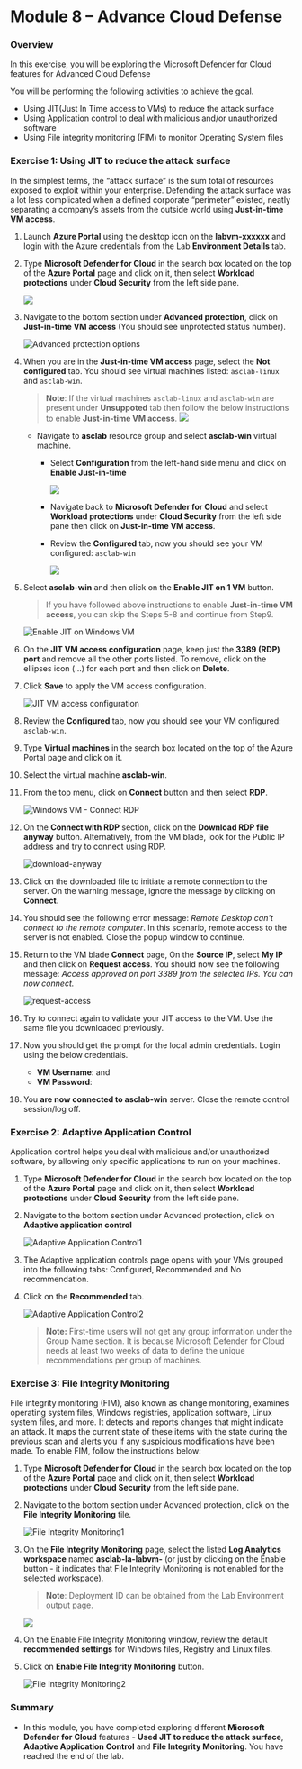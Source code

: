 # Module 8 – Advance Cloud Defense

### Overview

In this exercise, you will be exploring the Microsoft Defender for Cloud features for Advanced Cloud Defense

You will be performing the following activities to achieve the goal.

* Using JIT(Just In Time access to VMs) to reduce the attack surface
* Using Application control to deal with malicious and/or unauthorized software
* Using File integrity monitoring (FIM) to monitor Operating System files

### Exercise 1: Using JIT to reduce the attack surface

In the simplest terms, the “attack surface” is the sum total of resources exposed to exploit within your enterprise. Defending the attack surface was a lot less complicated when a defined corporate “perimeter” existed, neatly separating a company’s assets from the outside world using **Just-in-time VM access**.

1. Launch **Azure Portal** using the desktop icon on the **labvm-xxxxxx** and login with the Azure credentials from the Lab **Environment Details** tab.

2. Type **Microsoft Defender for Cloud** in the search box located on the top of the **Azure Portal** page and click on it, then select **Workload protections** under **Cloud Security** from the left side pane.

    ![](../Images/m3e1s1.png)

3. Navigate to the bottom section under **Advanced protection**, click on **Just-in-time VM access** (You should see unprotected status number).

    ![Advanced protection options](../Images/m8ex1.step3.png)

4. When you are in the **Just-in-time VM access** page, select the **Not configured** tab. You should see virtual machines listed: `asclab-linux` and `asclab-win`.
    
    > **Note**: If the virtual machines `asclab-linux` and `asclab-win` are present under **Unsuppoted** tab then follow the below instructions to enable **Just-in-time VM access**.
    ![](../Images/justintime.png)

    - Navigate to **asclab** resource group and select **asclab-win** virtual machine.
       - Select **Configuration** from the left-hand side menu and click on **Enable Just-in-time**
       
           ![](../Images/jit-01.png)
       
       - Navigate back to **Microsoft Defender for Cloud** and select **Workload protections** under **Cloud Security** from the left side pane then click on **Just-in-time VM access**.
       - Review the **Configured** tab, now you should see your VM configured: `asclab-win`

           ![](../Images/justintime1.png)
    
5. Select **asclab-win** and then click on the **Enable JIT on 1 VM** button.
    > If you have followed above instructions to enable **Just-in-time VM access**, you can skip the Steps 5-8 and continue from Step9.
    
    ![Enable JIT on Windows VM](../Images/m8ex1.step5.png)

6. On the **JIT VM access configuration** page, keep just the **3389 (RDP) port** and remove all the other ports listed. To remove, click on the ellipses icon (...) for each port and then click on **Delete**.

7. Click **Save** to apply the VM access configuration.

    ![JIT VM access configuration](../Images/asc-jit-vm-access-config.gif?raw=true)

8. Review the **Configured** tab, now you should see your VM configured: `asclab-win`.

9. Type **Virtual machines** in the search box located on the top of the Azure Portal page and click on it.

10. Select the virtual machine **asclab-win**.

11. From the top menu, click on **Connect** button and then select **RDP**.

     ![Windows VM - Connect RDP](../Images/asc-win-vm-connect-rdp.gif?raw=true)

12. On the **Connect with RDP** section, click on the **Download RDP file anyway** button. Alternatively, from the VM blade, look for the Public IP address and try to connect using RDP.

     ![download-anyway](../Images/m8ex1.step12.png)

13. Click on the downloaded file to initiate a remote connection to the server. On the warning message, ignore the message by clicking on **Connect**.

14. You should see the following error message: *Remote Desktop can't connect to the remote computer*. In this scenario, remote access to the server is not enabled. Close the popup window to continue.

15. Return to the VM blade **Connect** page, On the **Source IP**, select **My IP** and then click on **Request access**. You should now see the following message: *Access approved on port 3389 from the selected IPs. You can now connect.*

     ![request-access](../Images/m8ex1.step15.png)

16. Try to connect again to validate your JIT access to the VM. Use the same file you downloaded previously.

17. Now you should get the prompt for the local admin credentials. Login using the below credentials.
 
      - **VM Username**: <inject key="VM Username"></inject>  and
      - **VM Password**: <inject key="VM Password"></inject>

18. You **are now connected to asclab-win** server. Close the remote control session/log off.

### Exercise 2: Adaptive Application Control

Application control helps you deal with malicious and/or unauthorized software, by allowing only specific applications to run on your machines.

1. Type **Microsoft Defender for Cloud** in the search box located on the top of the **Azure Portal** page and click on it, then select **Workload protections** under **Cloud Security** from the left side pane.

2. Navigate to the bottom section under Advanced protection, click on **Adaptive application control**

    ![Adaptive Application Control1](../Images/m8ex2.step2.png)

3. The Adaptive application controls page opens with your VMs grouped into the following tabs: Configured, Recommended and No recommendation.

4. Click on the **Recommended** tab.

    ![Adaptive Application Control2](../Images/adaptive-application-control-new.png)

    >**Note:** First-time users will not get any group information under the Group Name section. It is because Microsoft Defender  for Cloud needs at least two weeks of data to define the unique recommendations per group of machines. 

### Exercise 3: File Integrity Monitoring

File integrity monitoring (FIM), also known as change monitoring, examines operating system files, Windows registries, application software, Linux system files, and more. It detects and reports changes that might indicate an attack.
It maps the current state of these items with the state during the previous scan and alerts you if any suspicious modifications have been made. To enable FIM, follow the instructions below:

1. Type **Microsoft Defender for Cloud** in the search box located on the top of the **Azure Portal** page and click on it, then select **Workload protections** under **Cloud Security** from the left side pane.

2. Navigate to the bottom section under Advanced protection, click on the **File Integrity Monitoring** tile.

    ![File Integrity Monitoring1](../Images/m8ex3.step2.png)

3. On the **File Integrity Monitoring** page, select the listed **Log Analytics workspace** named **asclab-la-labvm-<inject key="DeploymentID" enableCopy="false"/>** (or just by clicking on the Enable button - it indicates that File Integrity Monitoring is not enabled for the selected workspace).

   > **Note**: Deployment ID can be obtained from the Lab Environment output page.

   ![](../Images/FIM.png)

4. On the Enable File Integrity Monitoring window, review the default **recommended settings** for Windows files, Registry and Linux files.

5. Click on **Enable File Integrity Monitoring** button.

    ![File Integrity Monitoring2](../Images/m8ex3.step5.png)

### Summary

  * In this module, you have completed exploring different **Microsoft Defender  for Cloud** features - **Used JIT to reduce the attack surface**, **Adaptive Application Control** and **File Integrity Monitoring**. You have reached the end of the lab.
